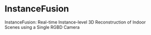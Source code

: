 # InstanceFusion
InstanceFusion: Real-time Instance-level 3D Reconstruction of Indoor Scenes using a Single RGBD Camera
